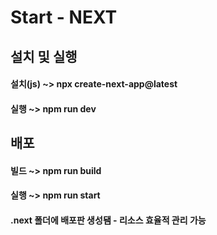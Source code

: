 # Start - NEXT

## 설치 및 실행

#### 설치(js) ~> npx create-next-app@latest

#### 실행 ~> npm run dev

## 배포

#### 빌드 ~> npm run build

#### 실행 ~> npm run start

#### .next 폴더에 배포판 생성됌 - 리소스 효율적 관리 가능
